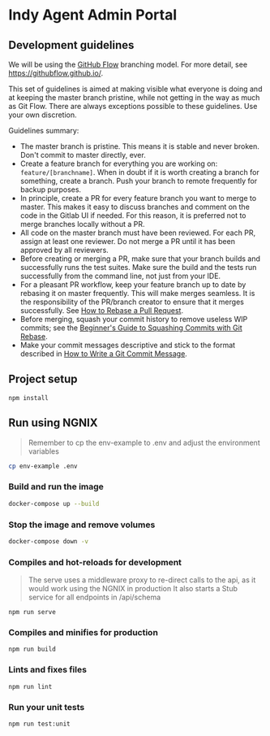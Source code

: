 # Indy Agent Admin Portal

## Development guidelines

We will be using the [GitHub Flow](https://guides.github.com/introduction/flow/) branching model. For more detail, see <https://githubflow.github.io/>.

This set of guidelines is aimed at making visible what everyone is doing and at keeping the master branch pristine, while not getting in the way as much as Git Flow. There are always exceptions possible to these guidelines. Use your own discretion.

Guidelines summary:

- The master branch is pristine. This means it is stable and never broken. Don't commit to master directly, ever.
- Create a feature branch for everything you are working on: `feature/[branchname]`. When in doubt if it is worth creating a branch for something, create a branch. Push your branch to remote frequently for backup purposes.
- In principle, create a PR for every feature branch you want to merge to master. This makes it easy to discuss branches and comment on the code in the Gitlab UI if needed. For this reason, it is preferred not to merge branches locally without a PR.
- All code on the master branch must have been reviewed. For each PR, assign at least one reviewer. Do not merge a PR until it has been approved by all reviewers.
- Before creating or merging a PR, make sure that your branch builds and successfully runs the test suites. Make sure the build and the tests run successfully from the command line, not just from your IDE.
- For a pleasant PR workflow, keep your feature branch up to date by rebasing it on master frequently. This will make merges seamless. It is the responsibility of the PR/branch creator to ensure that it merges successfully. See [How to Rebase a Pull Request](https://github.com/edx/edx-platform/wiki/How-to-Rebase-a-Pull-Request).
- Before merging, squash your commit history to remove useless WIP commits; see the [Beginner's Guide to Squashing Commits with Git Rebase](https://medium.com/@slamflipstrom/a-beginners-guide-to-squashing-commits-with-git-rebase-8185cf6e62ec#.e2qg7nb62).
- Make your commit messages descriptive and stick to the format described in [How to Write a Git Commit Message](https://chris.beams.io/posts/git-commit).

## Project setup
```
npm install
```

## Run using NGNIX

> Remember to cp the env-example to .env and adjust the environment variables
```bash
cp env-example .env
```

### Build and run the image

```bash
docker-compose up --build
```

### Stop the image and remove volumes

```bash
docker-compose down -v
```

### Compiles and hot-reloads for development

> The serve uses a middleware proxy to re-direct calls to the api, as it would work using the NGNIX in production
> It also starts a Stub service for all endpoints in /api/schema

```
npm run serve
```

### Compiles and minifies for production
```
npm run build
```

### Lints and fixes files
```
npm run lint
```

### Run your unit tests
```
npm run test:unit
```
